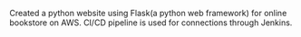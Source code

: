Created a python website using Flask(a python web framework) for online bookstore on AWS. CI/CD pipeline is used for connections through Jenkins. 
